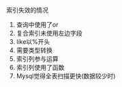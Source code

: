 索引失效的情况

1. 查询中使用了or
2. 复合索引未使用左边字段
3. like以%开头
4. 需要类型转换
5. 索引列参与运算
6. 索引列使用了函数
7. Mysql觉得全表扫描更快(数据较少时)